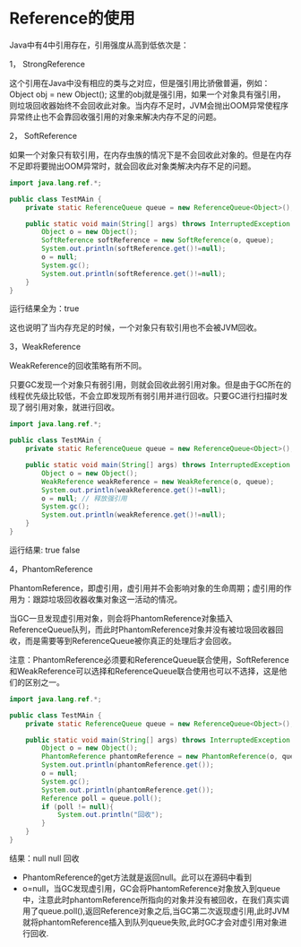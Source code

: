# Reference的使用

Java中有4中引用存在，引用强度从高到低依次是：

1， StrongReference

​	这个引用在Java中没有相应的类与之对应，但是强引用比骄傲普遍，例如：Object obj = new Object(); 这里的obj就是强引用，如果一个对象具有强引用，则垃圾回收器始终不会回收此对象。当内存不足时，JVM会抛出OOM异常使程序异常终止也不会靠回收强引用的对象来解决内存不足的问题。

2， SoftReference

​	如果一个对象只有软引用，在内存虫族的情况下是不会回收此对象的。但是在内存不足即将要抛出OOM异常时，就会回收此对象类解决内存不足的问题。

```java
import java.lang.ref.*;

public class TestMAin {
    private static ReferenceQueue queue = new ReferenceQueue<Object>();

    public static void main(String[] args) throws InterruptedException {
        Object o = new Object();
        SoftReference softReference = new SoftReference(o, queue);
        System.out.println(softReference.get()!=null);
        o = null;
        System.gc();
        System.out.println(softReference.get()!=null);
    }
}
```

运行结果全为：true

这也说明了当内存充足的时候，一个对象只有软引用也不会被JVM回收。

3，WeakReference

WeakReference的回收策略有所不同。

只要GC发现一个对象只有弱引用，则就会回收此弱引用对象。但是由于GC所在的线程优先级比较低，不会立即发现所有弱引用并进行回收。只要GC进行扫描时发现了弱引用对象，就进行回收。

```java
import java.lang.ref.*;

public class TestMAin {
    private static ReferenceQueue queue = new ReferenceQueue<Object>();

    public static void main(String[] args) throws InterruptedException {
        Object o = new Object();
        WeakReference weakReference = new WeakReference(o, queue);
        System.out.println(weakReference.get()!=null);
        o = null; // 释放强引用
        System.gc();
        System.out.println(weakReference.get()!=null);
    }
}
```

运行结果: true  false

4，PhantomReference

PhantomReference，即虚引用，虚引用并不会影响对象的生命周期；虚引用的作用为：跟踪垃圾回收器收集对象这一活动的情况。

当GC一旦发现虚引用对象，则会将PhantomReference对象插入ReferenceQueue队列，而此时PhantomReference对象并没有被垃圾回收器回收，而是需要等到ReferenceQueue被你真正的处理后才会回收。

注意：PhantomReference必须要和ReferenceQueue联合使用，SoftReference和WeakReference可以选择和ReferenceQueue联合使用也可以不选择，这是他们的区别之一。

```java
import java.lang.ref.*;

public class TestMAin {
    private static ReferenceQueue queue = new ReferenceQueue<Object>();

    public static void main(String[] args) throws InterruptedException {
        Object o = new Object();
        PhantomReference phantomReference = new PhantomReference(o, queue);
        System.out.println(phantomReference.get());
        o = null;
        System.gc();
        System.out.println(phantomReference.get());
        Reference poll = queue.poll();
        if (poll != null){
            System.out.println("回收");
        }
    }
}
```

结果：null null  回收

* PhantomReference的get方法就是返回null。此可以在源码中看到
* o=null，当GC发现虚引用，GC会将PhantomReference对象放入到queue中，注意此时phantomReference所指向的对象并没有被回收，在我们真实调用了queue.poll(),返回Reference对象之后,当GC第二次返现虚引用,此时JVM就将phantomReference插入到队列queue失败,此时GC才会对虚引用对象进行回收.

